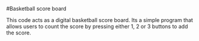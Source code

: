 #Basketball score board

This code acts as a digital basketball score board. Its a simple program that allows users to count the score by pressing either 1, 2 or 3 buttons to add the score. 

